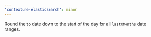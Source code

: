 ```yaml
---
'contexture-elasticsearch': minor
---
```


Round the `to` date down to the start of the day for all `lastXMonths` date ranges. 
